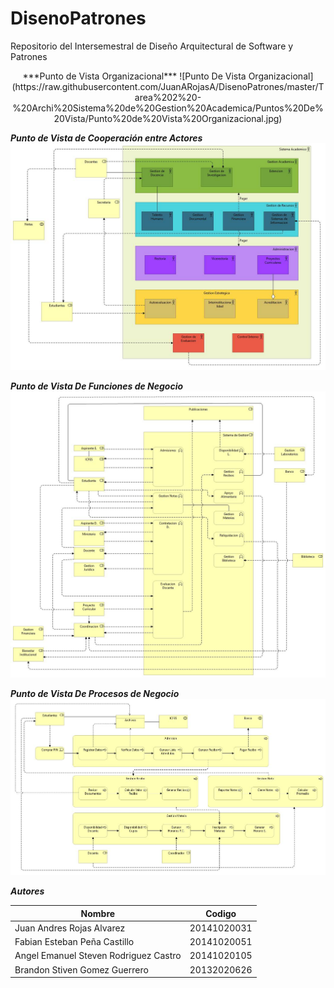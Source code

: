 # DisenoPatrones
Repositorio del Intersemestral de Diseño Arquitectural de Software y Patrones

<p align="center">
***Punto de Vista Organizacional***
![Punto De Vista Organizacional](https://raw.githubusercontent.com/JuanARojasA/DisenoPatrones/master/Tarea%202%20-%20Archi%20Sistema%20de%20Gestion%20Academica/Puntos%20De%20Vista/Punto%20de%20Vista%20Organizacional.jpg)

***Punto de Vista de Cooperación entre Actores***
![Punto De Vista de Cooperación entre Actores](https://raw.githubusercontent.com/JuanARojasA/DisenoPatrones/master/Tarea%202%20-%20Archi%20Sistema%20de%20Gestion%20Academica/Puntos%20De%20Vista/Punto%20de%20Vista%20Cooperacional.jpg)

***Punto de Vista De Funciones de Negocio***
![Punto De Vista de Cooperación entre Actores](https://raw.githubusercontent.com/JuanARojasA/DisenoPatrones/master/Tarea%202%20-%20Archi%20Sistema%20de%20Gestion%20Academica/Puntos%20De%20Vista/Punto%20de%20Vista%20Funcional%20V2.0.jpg)

***Punto de Vista De Procesos de Negocio***
![Punto De Vista de Cooperación entre Actores](https://raw.githubusercontent.com/JuanARojasA/DisenoPatrones/master/Tarea%202%20-%20Archi%20Sistema%20de%20Gestion%20Academica/Puntos%20De%20Vista/Punto%20de%20Vista%20Preocedimental%20V1.0.jpg)
</p>

***Autores***

| Nombre | Codigo |
| --- | --- |
| Juan Andres Rojas Alvarez | 20141020031 |
| Fabian Esteban Peña Castillo | 20141020051 |
| Angel Emanuel Steven Rodriguez Castro | 20141020105 |
| Brandon Stiven Gomez Guerrero | 20132020626 |

